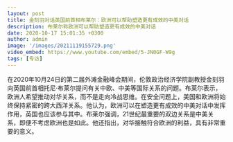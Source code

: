 ```yaml
---
layout: post
title: 金刻羽对话英国前首相布莱尔：欧洲可以帮助塑造更有成效的中美对话
description: 布莱尔称欧洲可以帮助塑造更有成效的中美对话
date: 2020-10-17 15:01:35 +0300
author: admin
image: '/images/20211119155729.png'
video_embed: https://www.youtube.com/embed/5-JN0GF-W9g
tags: [专访]
---
```

在2020年10月24日的第二届外滩金融峰会期间，伦敦政治经济学院副教授金刻羽向英国前首相托尼·布莱尔提问有关中欧、中美等国际关系的问题。布莱尔表示，欧洲人希望推动对华关系，而不是走向冷战思维。在安全问题上，美国和欧洲将始终保持紧密的跨大西洋关系。他认为，欧洲可以在塑造更有成效的中美对话中发挥作用，英国也应该参与其中。布莱尔强调，21世纪最重要的双边关系是中美关系，即便不考虑欧洲也是如此。他还指出，对华接触符合欧洲的利益，具有非常重要的意义。
